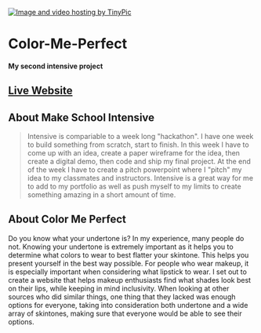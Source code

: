 <a href="http://tinypic.com?ref=10nxmoj" target="_blank"><img src="http://i68.tinypic.com/10nxmoj.jpg" border="0" alt="Image and video hosting by TinyPic"></a>
# Color-Me-Perfect
#### My second intensive project
## [Live Website](http://ericas.website/cmpindex.html)
## About Make School Intensive
> Intensive is compariable to a week long "hackathon". I have one week to build something from scratch, start to finish. In this week I have to come up with an idea, create a paper wireframe for the idea, then create a digital demo, then code and ship my final project. At the end of the week I have to create a pitch powerpoint where I "pitch" my idea to my classmates and instructors. Intensive is a great way for me to add to my portfolio as well as push myself to my limits to create something amazing in a short amount of time. 

## About Color Me Perfect
Do you know what your undertone is? In my experience, many people do not. Knowing your undertone is extremely important as it helps you to determine what colors to wear to best flatter your skintone. This helps you present yourself in the best way possible. For people who wear makeup, it is especially important when considering what lipstick to wear. I set out to create a website that helps makeup enthusiasts find what shades look best on their lips, while keeping in mind inclusivity. When looking at other sources who did similar things, one thing that they lacked was enough options for everyone, taking into consideration both undertone and a wide array of skintones, making sure that everyone would be able to see their options. 

